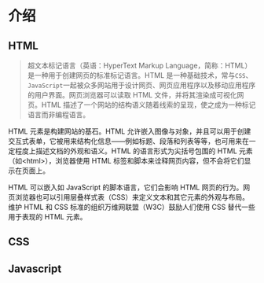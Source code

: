 # 介绍

## HTML

> 超文本标记语言（英语：HyperText Markup Language，简称：HTML）是一种用于创建网页的标准标记语言。HTML 是一种基础技术，常与`CSS`、`JavaScript`一起被众多网站用于设计网页、网页应用程序以及移动应用程序的用户界面。网页浏览器可以读取 HTML 文件，并将其渲染成可视化网页。HTML 描述了一个网站的结构语义随着线索的呈现，使之成为一种标记语言而非编程语言。

HTML 元素是构建网站的基石。HTML 允许嵌入图像与对象，并且可以用于创建交互式表单，它被用来结构化信息——例如标题、段落和列表等等，也可用来在一定程度上描述文档的外观和语义。HTML 的语言形式为尖括号包围的 HTML 元素（如\<html\>），浏览器使用 HTML 标签和脚本来诠释网页内容，但不会将它们显示在页面上。

HTML 可以嵌入如 JavaScript 的脚本语言，它们会影响 HTML 网页的行为。网页浏览器也可以引用层叠样式表（CSS）来定义文本和其它元素的外观与布局。维护 HTML 和 CSS 标准的组织万维网联盟（W3C）鼓励人们使用 CSS 替代一些用于表现的 HTML 元素。

## CSS

## Javascript

<Vssue title="Vssue" />